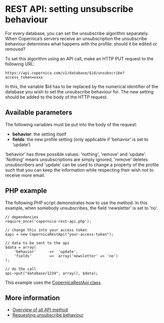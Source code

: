 # REST API: setting unsubscribe behaviour
For every database, you can set the unsubscribe algorithm separately. When Copernica’s servers receive an unsubscription the unsubscribe behaviour determines what happens with the profile: should it be edited or removed?

To set this algorithm using an API call, make an HTTP PUT request to the following URL:

`https://api.copernica.com/v1/database/$id/unsubscribe?access_token=xxxx`

In this, the variable $id has to be replaced by the numerical identifier of the database you wish to set the unsubscribe behaviour for. The new setting should be added to the body of the HTTP request.

## Available parameters
The following variables must be put into the body of the request:

- **behavior**: the setting itself
- **fields**: the new profile setting (only applicable if ‘behavior’ is set to ‘update’)

‘behavior’ has three possible values: 'nothing', 'remove' and 'update'. 'Nothing' means unsubscriptions are simply ignored, 'remove' deletes unsubscribers and 'update' can be used to change a property of the profile such that you can keep the information while respecting their wish not to receive more email.

## PHP example
The following PHP script demonstrates how to use the method. In this example, when somebody unsubscribes, the field ‘newsletter’ is set to ‘no’.

    // dependencies
    require_once('copernica-rest-api.php');

    // change this into your access token
    $api = new CopernicaRestApi("your-access-token");

    // data to be sent to the api
    $data = array(
        'behavior'      =>  'update',
        'fields'        =>  array('newsletter' => 'no')
    );

    // do the call
    api->put("database/1234", array(), $data);

This example uses the [CopernicaRestApi class](rest-php).

## More information
- [Overview of all API method](rest-api)
- [Requesting unsubscribe behaviour](rest-get-database-unsubscribe)
